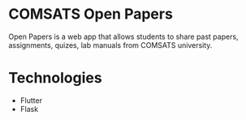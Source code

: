 # COMSATS Open Papers

Open Papers is a web app that allows students to share past papers, assignments, quizes, lab manuals from COMSATS university.

# Technologies

- Flutter
- Flask
